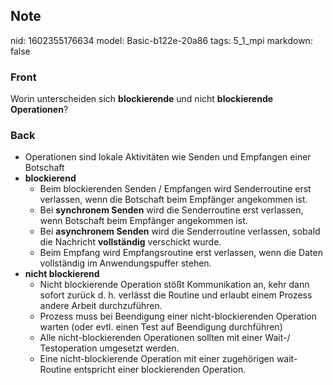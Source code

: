 ## Note
nid: 1602355176634
model: Basic-b122e-20a86
tags: 5_1_mpi
markdown: false

### Front
Worin unterscheiden sich <b>blockierende</b> und nicht
<b>blockierende Operationen</b>?

### Back
<ul>
  <li>Operationen sind lokale Aktivitäten wie Senden und Empfangen
  einer Botschaft
  <li>
    <strong>blockierend</strong>
    <ul>
      <li>Beim blockierenden Senden / Empfangen wird Senderroutine
      erst verlassen, wenn die Botschaft beim Empfänger angekommen
      ist.
      <li>Bei <strong>synchronem Senden</strong> wird die
      Senderroutine erst verlassen, wenn Botschaft beim Empfänger
      angekommen ist.
      <li>Bei <strong>asynchronem Senden</strong> wird die
      Senderroutine verlassen, sobald die Nachricht
      <strong>vollständig</strong> verschickt wurde.
      <li>Beim Empfang wird Empfangsroutine erst verlassen, wenn
      die Daten vollständig im Anwendungspuffer stehen.
    </ul>
  <li>
    <strong>nicht blockierend</strong>
    <ul>
      <li>Nicht blockierende Operation stößt Kommunikation an, kehr
      dann sofort zurück d. h. verlässt die Routine und erlaubt
      einem Prozess andere Arbeit durchzuführen.
      <li>Prozess muss bei Beendigung einer nicht-blockierenden
      Operation warten (oder evtl. einen Test auf Beendigung
      durchführen)
      <li>Alle nicht-blockierenden Operationen sollten mit einer
      Wait-/ Testoperation umgesetzt werden.
      <li>Eine nicht-blockierende Operation mit einer zugehörigen
      wait-Routine entspricht einer blockierenden Operation.
    </ul>
</ul>

